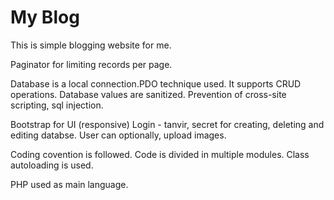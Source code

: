 # My Blog

This is simple blogging website for me.

Paginator for limiting records per page.

Database is a local connection.PDO technique used.
It supports CRUD operations.
Database values are sanitized. Prevention of cross-site scripting, sql injection.

Bootstrap for UI (responsive)
Login - tanvir, secret for creating, deleting and editing databse.
User can optionally, upload images.

Coding covention is followed. Code is divided in multiple modules.
Class autoloading is used.

PHP used as main language.
